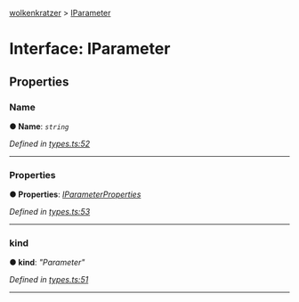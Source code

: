 [wolkenkratzer](../README.md) > [IParameter](../interfaces/iparameter.md)



# Interface: IParameter


## Properties
<a id="name"></a>

###  Name

**●  Name**:  *`string`* 

*Defined in [types.ts:52](https://github.com/arminhammer/wolkenkratzer/blob/ec8acae/src/types.ts#L52)*





___

<a id="properties"></a>

###  Properties

**●  Properties**:  *[IParameterProperties](iparameterproperties.md)* 

*Defined in [types.ts:53](https://github.com/arminhammer/wolkenkratzer/blob/ec8acae/src/types.ts#L53)*





___

<a id="kind"></a>

###  kind

**●  kind**:  *"Parameter"* 

*Defined in [types.ts:51](https://github.com/arminhammer/wolkenkratzer/blob/ec8acae/src/types.ts#L51)*





___



